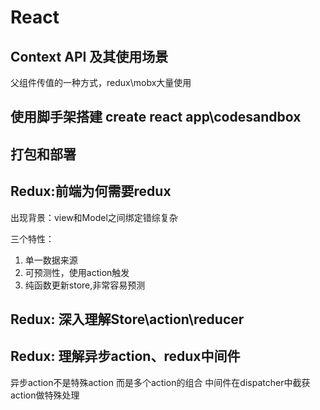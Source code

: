 # React 

## Context API 及其使用场景

父组件传值的一种方式，redux\mobx大量使用

## 使用脚手架搭建 create react app\codesandbox

## 打包和部署

## Redux:前端为何需要redux
出现背景：view和Model之间绑定错综复杂

三个特性：
1. 单一数据来源
2. 可预测性，使用action触发
3. 纯函数更新store,非常容易预测

## Redux: 深入理解Store\action\reducer

## Redux: 理解异步action、redux中间件

异步action不是特殊action 而是多个action的组合
中间件在dispatcher中截获action做特殊处理

